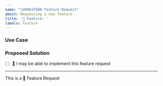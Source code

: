```yaml
---
name: "\U0001F680 Feature Request"
about: Requesting a new feature
title: '🚀 Feature: '
labels: feature
---
```


<!-- short description of the feature -->

### Use Case

<!-- why do you need this feature? -->

### Proposed Solution

<!-- Please include prototype/sketch/reference implementation: -->

- [ ] :wave: I may be able to implement this feature request

---

This is a :rocket: Feature Request
